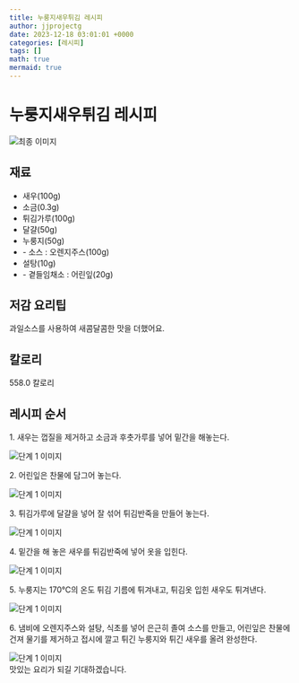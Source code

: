 ```yaml
---
title: 누룽지새우튀김 레시피
author: jjprojectg
date: 2023-12-18 03:01:01 +0000
categories: [레시피]
tags: []
math: true
mermaid: true
---
```

<meta name="og:type" content="website"/>
<meta charset="UTF-8"/>
<div class="header">
  <h1>누룽지새우튀김 레시피</h1>
</div>

<div class="container my-4">
  <div class="row">
    <div class="col-12 col-md-6">
      <div class="recipe-image">
        <img src="http://www.foodsafetykorea.go.kr/uploadimg/cook/10_00533_2.png" class="step-image" alt="최종 이미지"/>
      </div>
    </div>
    <div class="col-12 col-md-6">
      <div class="ingredients">
        <h2>재료</h2>
        <ul class="card">
          <li> 새우(100g) </li>
          <li>  소금(0.3g) </li>
          <li> 튀김가루(100g) </li>
          <li>  달걀(50g) </li>
          <li>  누룽지(50g) </li>
          <li> - 소스 : 오렌지주스(100g) </li>
          <li>  설탕(10g) </li>
          <li> - 곁들임채소 : 어린잎(20g) </li>
</ul>
      </div>
    </div>
    <div class="col-12 col-md-6">
      <div class="ingredients">
        <h2>저감 요리팁</h2>
        <div class="card"> 
          <p>
            과일소스를 사용하여 새콤달콤한 맛을 더했어요.
          </p>
        </div>
      </div>
      <div class="ingredients">
        <h2>칼로리</h2>
        <div class="card"> 
          <p>
            558.0 칼로리
          </p>
        </div>
      </div>
    </div>
  </div>

  <h2 class="my-4">레시피 순서</h2>
  <div class="card recipe-card">
    <div class="card-body recipe-step">
      <p class="card-text step-description">1. 새우는 껍질을 제거하고 소금과
후춧가루를 넣어 밑간을 해놓는다.</p>
      <img src="http://www.foodsafetykorea.go.kr/uploadimg/cook/20_00533_1.png" alt="단계 1 이미지" class="step-image"/>
    </div>
  </div>
  <div class="card recipe-card">
    <div class="card-body recipe-step">
      <p class="card-text step-description">2. 어린잎은 찬물에 담그어 놓는다.</p>
      <img src="http://www.foodsafetykorea.go.kr/uploadimg/cook/20_00533_2.png" alt="단계 1 이미지" class="step-image"/>
    </div>
  </div>
  <div class="card recipe-card">
    <div class="card-body recipe-step">
      <p class="card-text step-description">3. 튀김가루에 달걀을 넣어 잘 섞어
튀김반죽을 만들어 놓는다.</p>
      <img src="http://www.foodsafetykorea.go.kr/uploadimg/cook/20_00533_3.png" alt="단계 1 이미지" class="step-image"/>
    </div>
  </div>
  <div class="card recipe-card">
    <div class="card-body recipe-step">
      <p class="card-text step-description">4. 밑간을 해 놓은 새우를 튀김반죽에
넣어 옷을 입힌다.</p>
      <img src="http://www.foodsafetykorea.go.kr/uploadimg/cook/20_00533_4.png" alt="단계 1 이미지" class="step-image"/>
    </div>
  </div>
  <div class="card recipe-card">
    <div class="card-body recipe-step">
      <p class="card-text step-description">5. 누룽지는 170℃의 온도 튀김 기름에
튀겨내고, 튀김옷 입힌 새우도 튀겨낸다.</p>
      <img src="http://www.foodsafetykorea.go.kr/uploadimg/cook/20_00533_5.png" alt="단계 1 이미지" class="step-image"/>
    </div>
  </div>
  <div class="card recipe-card">
    <div class="card-body recipe-step">
      <p class="card-text step-description">6. 냄비에 오렌지주스와 설탕, 식초를
넣어 은근히 졸여 소스를 만들고,
어린잎은 찬물에 건져 물기를 제거하고
접시에 깔고 튀긴 누룽지와 튀긴 새우를
올려 완성한다.</p>
      <img src="http://www.foodsafetykorea.go.kr/uploadimg/cook/20_00533_6.png" alt="단계 1 이미지" class="step-image"/>
    </div>
  </div>

</div>
맛있는 요리가 되길 기대하겠습니다.
